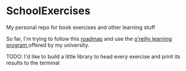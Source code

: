 # SchoolExercises
My personal repo for book exercises and other learning stuff

So far, I'm trying to follow this [roadmap](https://roadmap.sh/backend ) and use the [o'reilly learning program ](https://learning.oreilly.com/search/)offered by my university.

TODO: I'd like to build a little library to head every exercise and print its results to the terminal